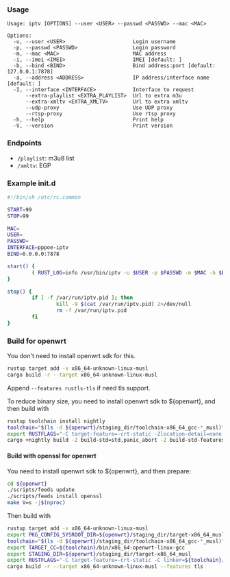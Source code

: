 ### Usage
```
Usage: iptv [OPTIONS] --user <USER> --passwd <PASSWD> --mac <MAC>

Options:
  -u, --user <USER>                      Login username
  -p, --passwd <PASSWD>                  Login password
  -m, --mac <MAC>                        MAC address
  -i, --imei <IMEI>                      IMEI [default: ]
  -b, --bind <BIND>                      Bind address:port [default: 127.0.0.1:7878]
  -a, --address <ADDRESS>                IP address/interface name [default: ]
  -I, --interface <INTERFACE>            Interface to request
      --extra-playlist <EXTRA_PLAYLIST>  Url to extra m3u
      --extra-xmltv <EXTRA_XMLTV>        Url to extra xmltv
      --udp-proxy                        Use UDP proxy
      --rtsp-proxy                       Use rtsp proxy
  -h, --help                             Print help
  -V, --version                          Print version
```

### Endpoints

- `/playlist`: m3u8 list
- `/xmltv`: EGP

### Example init.d

```sh
#!/bin/sh /etc/rc.common

START=99
STOP=99

MAC=
USER=
PASSWD=
INTERFACE=pppoe-iptv
BIND=0.0.0.0:7878

start() {
        ( RUST_LOG=info /usr/bin/iptv -u $USER -p $PASSWD -m $MAC -b $BIND -I $INTERFACE --udp-proxy --rtsp-proxy 2>&1 & echo $! >&3 ) 3>/var/run/iptv.pid | logger -t "iptv-proxy" &
}

stop() {
        if [ -f /var/run/iptv.pid ]; then
                kill -9 $(cat /var/run/iptv.pid) 2>/dev/null
                rm -f /var/run/iptv.pid
        fi
}
```

### Build for openwrt
You don't need to install openwrt sdk for this.
```bash
rustup target add -v x86_64-unknown-linux-musl
cargo build -r --target x86_64-unknown-linux-musl
```
Append `--features rustls-tls` if need tls support.

To reduce binary size, you need to install openwrt sdk to ${openwrt}, and then build with
```bash
rustup toolchain install nightly
toolchain="$(ls -d ${openwrt}/staging_dir/toolchain-x86_64_gcc-*_musl)"
export RUSTFLAGS="-C target-feature=-crt-static -Zlocation-detail=none -C linker=${toolchain}/bin/x86_64-openwrt-linux-gcc"
cargo +nightly build -Z build-std=std,panic_abort -Z build-std-features=panic_immediate_abort -r --target x86_64-unknown-linux-musl
```

#### Build with openssl for openwrt
You need to install openwrt sdk to ${openwrt}, and then prepare:
```bash
cd ${openwrt}
./scripts/feeds update
./scripts/feeds install openssl
make V=s -j$(nproc)
```
Then build with
```bash
rustup target add -v x86_64-unknown-linux-musl
export PKG_CONFIG_SYSROOT_DIR=${openwrt}/staging_dir/target-x86_64_musl
toolchain="$(ls -d ${openwrt}/staging_dir/toolchain-x86_64_gcc-*_musl)"
export TARGET_CC=${toolchain}/bin/x86_64-openwrt-linux-gcc
export STAGING_DIR=${openwrt}/staging_dir/target-x86_64_musl
export RUSTFLAGS="-C target-feature=-crt-static -C linker=${toolchain}/bin/x86_64-openwrt-linux-gcc"
cargo build -r --target x86_64-unknown-linux-musl --features tls
```
